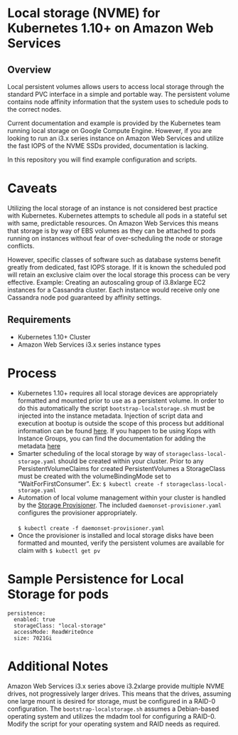# Local storage (NVME) for Kubernetes 1.10+ on Amazon Web Services

## Overview

Local persistent volumes allows users to access local storage through the standard PVC interface in a simple and portable way. The persistent volume contains node affinity information that the system uses to schedule pods to the correct nodes.

Current documentation and example is provided by the Kubernetes team running local storage on Google Compute Engine. However, if you are looking to run an i3.x series instance on Amazon Web Services and utilize the fast IOPS of the NVME SSDs provided, documentation is lacking.

In this repository you will find example configuration and scripts.

# Caveats

Utilizing the local storage of an instance is not considered best practice with Kubernetes. Kubernetes attempts to schedule all pods in a stateful set with same, predictable resources. On Amazon Web Services this means that storage is by way of EBS volumes as they can be attached to pods running on instances without fear of over-scheduling the node or storage conflicts.

However, specific classes of software such as database systems benefit greatly from dedicated, fast IOPS storage. If it is known the scheduled pod will retain an exclusive claim over the local storage this process can be very effective. Example: Creating an autoscaling group of i3.8xlarge EC2 instances for a Cassandra cluster. Each instance would receive only one Cassandra node pod guaranteed by affinity settings.

## Requirements

- Kubernetes 1.10+ Cluster
- Amazon Web Services i3.x series instance types

# Process

- Kubernetes 1.10+ requires all local storage devices are appropriately formatted and mounted prior to use as a persistent volume. In order to do this automatically the script `bootstrap-localstorage.sh` must be injected into the instance metadata. Injection of script data and execution at bootup is outside the scope of this process but additional information can be found [here](https://docs.aws.amazon.com/AWSEC2/latest/UserGuide/ec2-instance-metadata.html).  If you happen to be using Kops with Instance Groups, you can find the documentation for adding the metadata [here](https://github.com/kubernetes/kops/blob/master/docs/instance_groups.md#additional-user-data-for-cloud-init)
- Smarter scheduling of the local storage by way of `storageclass-local-storage.yaml` should be created within your cluster. Prior to any PersistentVolumeClaims for created PersistentVolumes a StorageClass must be created with the volumeBindingMode set to “WaitForFirstConsumer”. Ex: `$ kubectl create -f storageclass-local-storage.yaml`
- Automation of local volume management within your cluster is handled by the [Storage Provisioner](https://github.com/kubernetes-incubator/external-storage/tree/master/local-volume). The included `daemonset-provisioner.yaml` configures the provisioner appropriately.<br /><br /> `$ kubectl create -f daemonset-provisioner.yaml`
- Once the provisioner is installed and local storage disks have been formatted and mounted, verify the persistent volumes are available for claim with `$ kubectl get pv`

# Sample Persistence for Local Storage for pods

```
persistence:
  enabled: true
  storageClass: "local-storage"
  accessMode: ReadWriteOnce
  size: 7021Gi
```

# Additional Notes

Amazon Web Services i3.x series above i3.2xlarge provide multiple NVME drives, not progressively larger drives. This means that the drives, assuming one large mount is desired for storage, must be configured in a RAID-0 configuration. The `bootstrap-localstorage.sh` assumes a Debian-based operating system and utilizes the mdadm tool for configuring a RAID-0. Modify the script for your operating system and RAID needs as required.
